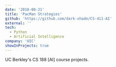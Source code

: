 ```yaml
---
date: '2018-08-21'
title: 'PacMan Strategies'
github: 'https://github.com/dark-shade/CS-411-AI'
external: ''
tech:
  - Python
  - Artificial Intelligence
company: 'UIC'
showInProjects: true
---
```


UC Berkley's CS 188 [AI] course projects.
